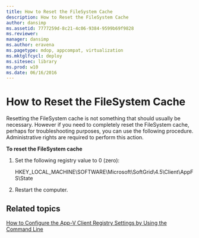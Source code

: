 ```yaml
---
title: How to Reset the FileSystem Cache
description: How to Reset the FileSystem Cache
author: dansimp
ms.assetid: 7777259d-8c21-4c06-9384-9599b69f9828
ms.reviewer: 
manager: dansimp
ms.author: eravena
ms.pagetype: mdop, appcompat, virtualization
ms.mktglfcycl: deploy
ms.sitesec: library
ms.prod: w10
ms.date: 06/16/2016
---
```



# How to Reset the FileSystem Cache


Resetting the FileSystem cache is not something that should usually be necessary. However if you need to completely reset the FileSystem cache, perhaps for troubleshooting purposes, you can use the following procedure. Administrative rights are required to perform this action.

**To reset the FileSystem cache**

1.  Set the following registry value to 0 (zero):

    HKEY\_LOCAL\_MACHINE\\SOFTWARE\\Microsoft\\SoftGrid\\4.5\\Client\\AppFS\\State

2.  Restart the computer.

## Related topics


[How to Configure the App-V Client Registry Settings by Using the Command Line](how-to-configure-the-app-v-client-registry-settings-by-using-the-command-line.md)

 

 





